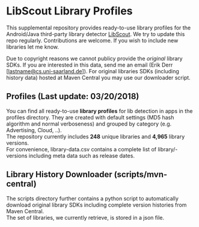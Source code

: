 # LibScout Library Profiles

This supplemental repository provides ready-to-use library profiles for the Android/Java third-party library detector [LibScout](https://github.com/reddr/LibScout).
We try to update this repo regularly. Contributions are welcome. If you wish to include new libraries let me know.<br>

Due to copyright reasons we cannot publicy provide the <i>original</i> library SDKs. If you are interested in this data, send me an email (Erik Derr  [lastname@cs.uni-saarland.de]).
For original libraries SDKs (including history data) hosted at Maven Central you may use our downloader script.

## Profiles (Last update: 03/20/2018)

You can find all ready-to-use <b>library profiles</b> for lib detection in apps in the profiles directory. They are created with default settings (MD5 hash algorithm and normal verboseness) and grouped by category (e.g. Advertising, Cloud, ..).<br>
The repository currently includes <b>248</b> unique libraries and <b>4,965</b> library versions.<br> For convenience, library-data.csv contains a complete list of library/-versions including meta data such as release dates.

## Library History Downloader (scripts/mvn-central)

The scripts directory further contains a python script to automatically download original library SDKs including complete version histories from Maven Central.<br>
The set of libraries, we currently retrieve, is stored in a json file.<br>

